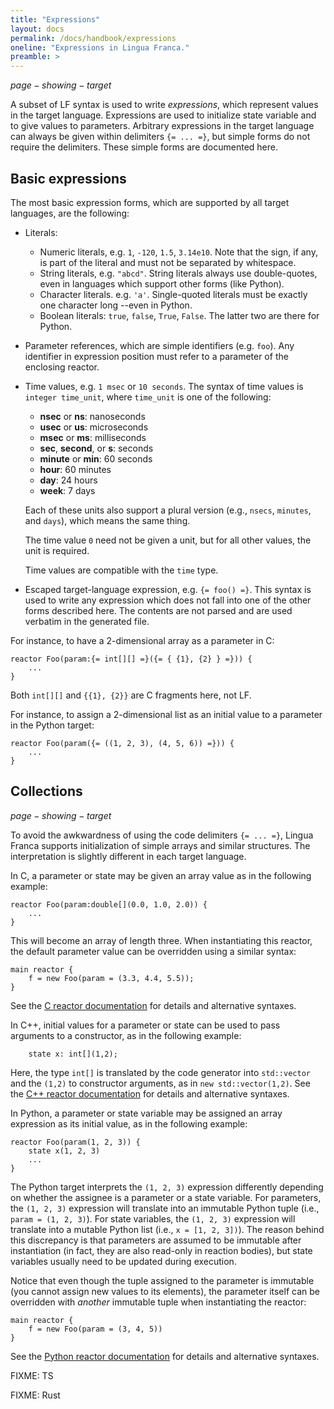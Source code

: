 ```yaml
---
title: "Expressions"
layout: docs
permalink: /docs/handbook/expressions
oneline: "Expressions in Lingua Franca."
preamble: >
---
```


$page-showing-target$

A subset of LF syntax is used to write _expressions_, which represent values in the target language. Expressions are used to initialize state variable and to give values to parameters. Arbitrary expressions in the target language can always be given within delimiters `{= ... =}`, but simple forms do not require the delimiters. These simple forms are documented here.

## Basic expressions

The most basic expression forms, which are supported by all target languages, are the following:

- Literals:
  - Numeric literals, e.g. `1`, `-120`, `1.5`, `3.14e10`. Note that the sign, if any, is part of the literal and must not be separated by whitespace.
  - String literals, e.g. `"abcd"`. String literals always use double-quotes, even in languages which support other forms (like Python).
  - Character literals. e.g. `'a'`. Single-quoted literals must be exactly one character long --even in Python.
  - Boolean literals: `true`, `false`, `True`, `False`. The latter two are there for Python.
- Parameter references, which are simple identifiers (e.g. `foo`). Any identifier in expression position must refer to a parameter of the enclosing reactor.
- Time values, e.g. `1 msec` or `10 seconds`. The syntax of time values is `integer time_unit`, where `time_unit` is one of the following:

  - **nsec** or **ns**: nanoseconds
  - **usec** or **us**: microseconds
  - **msec** or **ms**: milliseconds
  - **sec**, **second**, or **s**: seconds
  - **minute** or **min**: 60 seconds
  - **hour**: 60 minutes
  - **day**: 24 hours
  - **week**: 7 days

  Each of these units also support a plural version (e.g., `nsecs`, `minutes`, and `days`), which means the same thing.

  The time value `0` need not be given a unit, but for all other values, the unit is required.

  Time values are compatible with the `time` type.

- Escaped target-language expression, e.g. `{= foo() =}`. This syntax is used to write any expression which does not fall into one of the other forms described here. The contents are not parsed and are used verbatim in the generated file.

<div class="lf-c">

For instance, to have a 2-dimensional array as a parameter in C:

```
reactor Foo(param:{= int[][] =}({= { {1}, {2} } =})) {
    ...
}
```

Both `int[][]` and `{{1}, {2}}` are C fragments here, not LF.

</div>

<div class="lf-py">

For instance, to assign a 2-dimensional list as an initial value to a parameter
in the Python target:

```lf-py
reactor Foo(param({= ((1, 2, 3), (4, 5, 6)) =})) {
    ...
}
```

</div>

## Collections

$page-showing-target$

To avoid the awkwardness of using the code delimiters `{= ... =}`, Lingua Franca supports initialization of simple arrays and similar structures. The interpretation is slightly different in each target language.

<div class="lf-c">

In C, a parameter or state may be given an array value as in the following example:

```lf
reactor Foo(param:double[](0.0, 1.0, 2.0)) {
    ...
}
```

This will become an array of length three. When instantiating this reactor, the default parameter value can be overridden using a similar syntax:

```lf
main reactor {
    f = new Foo(param = (3.3, 4.4, 5.5));
}
```

See the [C reactor documentation](/docs/handbook/c-reactors) for details and alternative syntaxes.

</div>

<div class="lf-cpp">

In C++, initial values for a parameter or state can be used to pass arguments to a constructor, as in the following example:

```lf-cpp
    state x: int[](1,2);
```

Here, the type `int[]` is translated by the code generator into `std::vector` and the `(1,2)` to constructor arguments, as in `new std::vector(1,2)`. See the [C++ reactor documentation](/docs/handbook/cpp-reactors#using-state-variables) for details and alternative syntaxes.

</div>

<div class="lf-py">

In Python, a parameter or state variable may be assigned an array expression as its initial value, as in the following example:

```lf-py
reactor Foo(param(1, 2, 3)) {
    state x(1, 2, 3)
    ...
}
```

The Python target interprets the `(1, 2, 3)` expression differently depending on
whether the assignee is a parameter or a state variable. For parameters, the
`(1, 2, 3)` expression will translate into an immutable Python tuple (i.e.,
`param = (1, 2, 3)`). For state variables, the `(1, 2, 3)` expression will
translate into a mutable Python list (i.e., `x = [1, 2, 3])`). The reason behind
this discrepancy is that parameters are assumed to be immutable after
instantiation (in fact, they are also read-only in reaction bodies), but state
variables usually need to be updated during execution.

<!-- In Python, `[1, 2, 3]` defines a list, which is mutable, whereas `(1, 2, 3)` defines a tuple, which is not mutable. To support this distinction, both syntaxes are available in Lingua Franca without code delimiters. For example, -->

Notice that even though the tuple assigned to the parameter is immutable (you
cannot assign new values to its elements), the parameter itself can be
overridden with _another_ immutable tuple when instantiating the reactor:

```lf-py
main reactor {
    f = new Foo(param = (3, 4, 5))
}
```

See the [Python reactor documentation](/docs/handbook/target-language-reference) for details and alternative syntaxes.

</div>

<div class="lf-ts warning">

FIXME: TS

</div>

<div class="lf-rs warning">

FIXME: Rust

</div>
